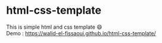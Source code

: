 # html-css-template
This is simple html and css template 😄 \
Demo : https://walid-el-fissaoui.github.io/html-css-template/
